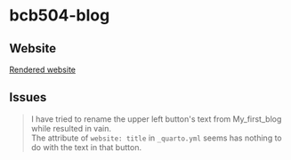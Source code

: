 # bcb504-blog

## Website
 [Rendered website](https://chubl.github.io/bcb504-blog/)

## Issues
 >  I have tried to rename the upper left button's text from My_first_blog while resulted in vain. <br>
    The attribute of `website: title` in `_quarto.yml` seems has nothing to do with the text in that button.